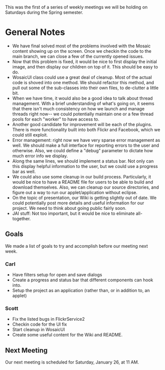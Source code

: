 This was the first of a series of weekly meetings we will be holding on Saturdays during the Spring semester.

# General Notes #
  * We have final solved most of the problems involved with the Mosaic content showing up on the screen.  Once we checkin the code to the main branch, we can close a few of the currently opened issues.
  * Now that this problem is fixed, it would be nice to first display the initial image, and then display our children on top of it.  This should be easy to do.
  * WosaicUI class could use a great deal of cleanup. Most of the actual code is shoved into one method.  We should refactor this method, and pull out some of the sub-classes into their own files, to de-clutter a little bit.
  * When we have time, it would also be a good idea to talk about thread management.  With a brief understanding of what's going on, it seems that there isn't much consistency on how we launch and manage threads right now-- we could potentially maintain one or a few thread pools for each "worker" to have access to.
  * Another good candidate for improvement will be each of the plugins.  There is more functionality built into both Flickr and Facebook, which we could still exploit.
  * Error management:  right now we have very sparse error management as well.  We should make a full interface for reporting errors to the user and otherwise.  Also, we could define a "debug" parameter to dictate how much error info we display.
  * Along the same lines, we should implement a status bar.  Not only can this display helpful information to the user, but we could use a progress bar as well.
  * We could also use some cleanup in our build process.  Particularly, it would be nice to have a README file for users to be able to build and download themselves.  Also, we can cleanup our source directories, and figure out a way to run our applet/application without eclipse.
  * On the topic of presentation, our Wiki is getting slightly out of date.  We could potentially post more details and useful information for our project.  We need to think about going public fairly soon.
  * JAI stuff: Not too important, but it would be nice to eliminate all-together.

## Goals ##

We made a list of goals to try and accomplish before our meeting next week.

### Carl ###
  * Have filters setup for open and save dialogs
  * Create a progress and status bar that different components can hook into.
  * Setup the project as an application (rather than, or in addition to, an applet)

### Scott ###
  * Fix the listed bugs in FlickrService2
  * Checkin code for the UI fix
  * Start cleanup in WosaicUI
  * Create some useful content for the Wiki and README.


## Next Meeting ##

Our next meeting is scheduled for Saturday, January 26, at 11 AM.
